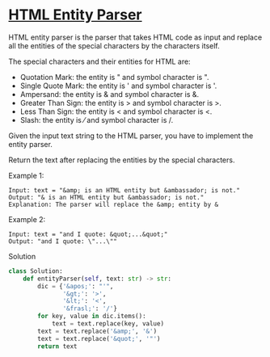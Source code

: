 # [HTML Entity Parser](https://leetcode.com/problems/html-entity-parser/)

HTML entity parser is the parser that takes HTML code as input and replace all the entities of the special characters by the characters itself.

The special characters and their entities for HTML are:

- Quotation Mark: the entity is &quot; and symbol character is ".
- Single Quote Mark: the entity is &apos; and symbol character is '.
- Ampersand: the entity is &amp; and symbol character is &.
- Greater Than Sign: the entity is &gt; and symbol character is >.
- Less Than Sign: the entity is &lt; and symbol character is <.
- Slash: the entity is &frasl; and symbol character is /.

Given the input text string to the HTML parser, you have to implement the entity parser.

Return the text after replacing the entities by the special characters.

Example 1:
```
Input: text = "&amp; is an HTML entity but &ambassador; is not."
Output: "& is an HTML entity but &ambassador; is not."
Explanation: The parser will replace the &amp; entity by &
```
Example 2:
```
Input: text = "and I quote: &quot;...&quot;"
Output: "and I quote: \"...\""
```
Solution
```python
class Solution:
    def entityParser(self, text: str) -> str:
        dic = {'&apos;': "'",
               '&gt;': '>',
               '&lt;': '<',
               '&frasl;': '/'}
        for key, value in dic.items():
            text = text.replace(key, value)
        text = text.replace('&amp;', '&')
        text = text.replace('&quot;', '"')
        return text
```
